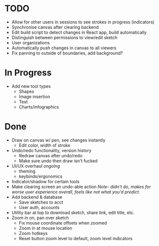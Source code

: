 # TODO
- Allow for other users in sessions to see strokes in progress (indicators)
- Synchronise canvas after clearing backend
- Edit build script to detect changes in React app, build automatically
- Distinguish between permissions to view/edit sketch
- User organizations
- Automatically push changes in canvas to all viewers
- Fix panning to outside of boundaries, add background?

# In Progress
- Add new tool types
    - Shapes
    - Image insertion
    - Text
    - Charts/infographics
    
# Done
- Draw on canvas w/ pen, see changes instantly
    - Edit color, width of stroke
- Undo/redo functionality, version history
    - Redraw canvas after undo/redo
    - Make sure undo then draw isn't fucked
- UI/UX overhaul *ongoing*
    - theming
    - keybinds/ergonomics
- Indicator/shadow for certain tools
- Make clearing screen an undo-able action *Note- didn't do, makes for worse
  user experience overall, feels like not what you'd predict.*
- Add backend & database
    - Save sketches to acct
    - User auth, accounts
- Utility bar at top to download sketch, share link, edit title, etc.
- Zoom in on, pan over sketch
    - Fix mouse coordinate offsets when zoomed
    - Zoom in at mouse location
    - Zoom hotkeys
    - Reset button zoom level to default, zoom level indicators

